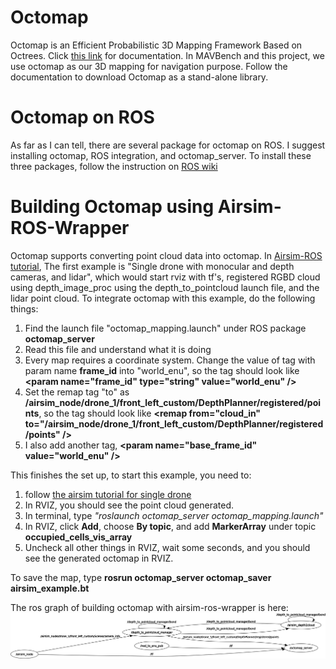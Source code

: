 # Octomap
Octomap is an Efficient Probabilistic 3D Mapping Framework Based on Octrees. Click [this link](https://octomap.github.io/) for documentation.
In MAVBench and this project, we use octomap as our 3D mapping for navigation purpose. 
Follow the documentation to download Octomap as a stand-alone library.

# Octomap on ROS
As far as I can tell, there are several package for octomap on ROS. I suggest installing octomap, ROS integration, and octomap_server.
To install these three packages, follow the instruction on [ROS wiki](http://wiki.ros.org/octomap_mapping)

# Building Octomap using Airsim-ROS-Wrapper
Octomap supports converting point cloud data into octomap. In [Airsim-ROS tutorial](https://github.com/microsoft/AirSim/tree/master/ros/src/airsim_tutorial_pkgs), 
The first example is "Single drone with monocular and depth cameras, and lidar", which would start rviz with tf's, registered RGBD cloud using depth_image_proc using the depth_to_pointcloud launch file, and the lidar point cloud.
To integrate octomap with this example, do the following things:
1. Find the launch file "octomap_mapping.launch" under ROS package **octomap_server**
2. Read this file and understand what it is doing
3. Every map requires a coordinate system. Change the value of tag with param name **frame_id** into "world_enu",
so the tag should look like **\<param name="frame_id" type="string" value="world_enu" /\>**
4. Set the remap tag "to" as **/airsim_node/drone_1/front_left_custom/DepthPlanner/registered/points**, 
so the tag should look like **\<remap from="cloud_in" to="/airsim_node/drone_1/front_left_custom/DepthPlanner/registered/points" /\>**
5. I also add another tag, **\<param name="base_frame_id" value="world_enu" /\>**

This finishes the set up, to start this example, you need to:
1. follow [the airsim tutorial for single drone](https://github.com/microsoft/AirSim/tree/master/ros/src/airsim_tutorial_pkgs)
2. In RVIZ, you should see the point cloud generated.
3. In terminal, type *"roslaunch octomap_server octomap_mapping.launch"*
4. In RVIZ, click **Add**, choose **By topic**, and add **MarkerArray** under topic **occupied_cells_vis_array**
5. Uncheck all other things in RVIZ, wait some seconds, and you should see the generated octomap in RVIZ.

To save the map, type **rosrun octomap_server octomap_saver airsim_example.bt**

The ros graph of building octomap with airsim-ros-wrapper is here:
![Image of airsim and octomap](https://github.com/zouan616/Airsim-ROS/blob/master/Documentation/General/octomap_airsim.png)
